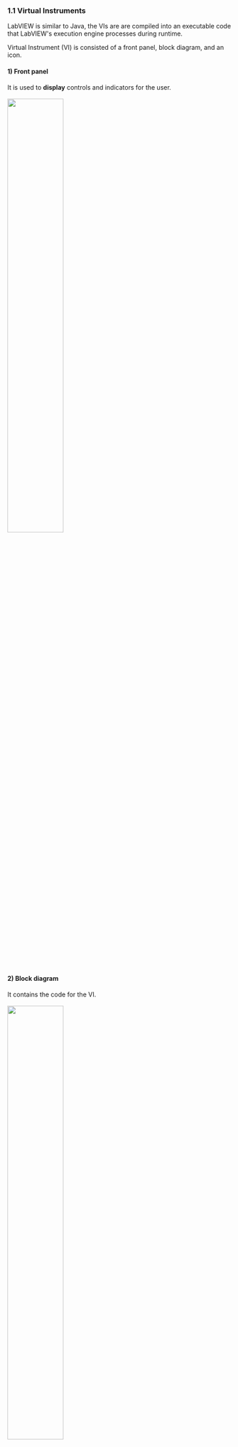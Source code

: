 <h3>1.1 Virtual Instruments</h3>
<p>LabVIEW is similar to Java, the VIs are are compiled into an executable code that LabVIEW's execution engine processes during runtime.</p>
<p>Virtual Instrument (VI) is consisted of a front panel, block diagram, and an icon.<br>
  <h4>1) Front panel<br></h4>
    It is used to <b>display</b> controls and indicators for the user.<br>
    <br><img margin="10px 0" width="50%" src="https://user-images.githubusercontent.com/31834249/61533984-52443300-aa69-11e9-8149-290b7ff41bd2.png">
  <h4>2) Block diagram<br></h4>
    It contains the code for the VI.<br>
    <br><img margin="10px 0" width="50%" src="https://user-images.githubusercontent.com/31834249/61533999-5bcd9b00-aa69-11e9-96f4-cb386d5777c6.png">
  <h4>3) Icon<br></h4>
    Virtual expression of inputs and outputs.<br>
</p>
<h4>How to execute</h4>
<p>A LabVIEW program is executed by pressing the arrow or the Run button. When the error occured during compile time, an error list window will appear.</p>
<img src="https://user-images.githubusercontent.com/31834249/61534396-718f9000-aa6a-11e9-8428-dab8a6290034.png"><br>
<img width="50%" src="https://user-images.githubusercontent.com/31834249/61534514-c7fcce80-aa6a-11e9-9932-511594a3a85d.png">
<br><h3>1.2 Labview Projects</h3>
<p>skip</p>
<h3>1.3 Help</h3>
<h4>Built-in help</h4>
<p>Ctrl+H</p>
<h4>Websites</h4>
<p>http://www.ni.com/support (Technical support and contact information)
  <br>http://www.ni.com/devzone/idnet/default.htm (Instrument drivers for more than 5000 instruments)
  <br>http://www.ni.com/support/techdocs.htm (Technical documents, application notes, knowledge base, product manuals)</p>
